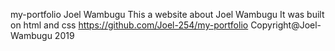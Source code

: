 my-portfolio
Joel Wambugu
This a website about Joel Wambugu
It was built on html and css
https://github.com/Joel-254/my-portfolio
Copyright@Joel-Wambugu 2019
